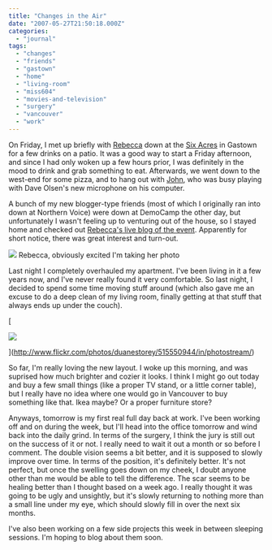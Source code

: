 ```yaml
---
title: "Changes in the Air"
date: "2007-05-27T21:50:18.000Z"
categories: 
  - "journal"
tags: 
  - "changes"
  - "friends"
  - "gastown"
  - "home"
  - "living-room"
  - "miss604"
  - "movies-and-television"
  - "surgery"
  - "vancouver"
  - "work"
---
```


On Friday, I met up briefly with [Rebecca](http://www.miss604.com) down at the [Six Acres](http://www.dinehere.ca/restaurant.asp?r=2149) in Gastown for a few drinks on a patio. It was a good way to start a Friday afternoon, and since I had only woken up a few hours prior, I was definitely in the mood to drink and grab something to eat. Afterwards, we went down to the west-end for some pizza, and to hang out with [John](http://www.audihertz.net/blog), who was busy playing with Dave Olsen's new microphone on his computer.

A bunch of my new blogger-type friends (most of which I originally ran into down at Northern Voice) were down at DemoCamp the other day, but unfortunately I wasn't feeling up to venturing out of the house, so I stayed home and checked out [Rebecca's live blog of the event](http://www.miss604.com/2007/05/democamp-vancouver-liveblog.html). Apparently for short notice, there was great interest and turn-out.

![](http://farm1.static.flickr.com/231/515490564_1f9e470706.jpg?v=0) Rebecca, obviously excited I'm taking her photo

Last night I completely overhauled my apartment. I've been living in it a few years now, and I've never really found it very comfortable. So last night, I decided to spend some time moving stuff around (which also gave me an excuse to do a deep clean of my living room, finally getting at that stuff that always ends up under the couch).

[

![](http://farm1.static.flickr.com/214/515550944_3fe089fc52.jpg?v=0)

](http://www.flickr.com/photos/duanestorey/515550944/in/photostream/)

So far, I'm really loving the new layout. I woke up this morning, and was suprised how much brighter and cozier it looks. I think I might go out today and buy a few small things (like a proper TV stand, or a little corner table), but I really have no idea where one would go in Vancouver to buy something like that. Ikea maybe? Or a proper furniture store?

Anyways, tomorrow is my first real full day back at work. I've been working off and on during the week, but I'll head into the office tomorrow and wind back into the daily grind. In terms of the surgery, I think the jury is still out on the success of it or not. I really need to wait it out a month or so before I comment. The double vision seems a bit better, and it is supposed to slowly improve over time. In terms of the position, it's definitely better. It's not perfect, but once the swelling goes down on my cheek, I doubt anyone other than me would be able to tell the difference. The scar seems to be healing better than I thought based on a week ago. I really thought it was going to be ugly and unsightly, but it's slowly returning to nothing more than a small line under my eye, which should slowly fill in over the next six months.

I've also been working on a few side projects this week in between sleeping sessions. I'm hoping to blog about them soon.
